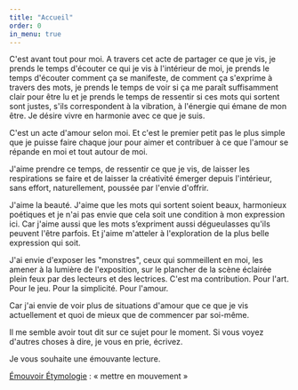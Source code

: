 ```yaml
---
title: "Accueil"
order: 0
in_menu: true
---
```

<title>Pourquoi j'écris et pourquoi je le partage ici?</title>

C'est avant tout pour moi.
A travers cet acte de partager ce que je vis, je prends le temps d'écouter ce qui je vis à l'intérieur de moi, je prends le temps d'écouter comment ça se manifeste, de comment ça s'exprime à travers des mots, je prends le temps de voir si ça me paraît suffisamment clair pour être lu et je prends le temps de ressentir si ces mots qui sortent sont justes, s'ils correspondent à la vibration, à l'énergie qui émane de mon être.
Je désire vivre en harmonie avec ce que je suis.

C'est un acte d'amour selon moi.
Et c'est le premier petit pas le plus simple que je puisse faire chaque jour pour aimer et contribuer à ce que l'amour se répande en moi et tout autour de moi.

J'aime prendre ce temps, de ressentir ce que je vis, de laisser les respirations se faire et de laisser la créativité émerger depuis l'intérieur, sans effort, naturellement, poussée par l'envie d'offrir.

J'aime la beauté. J'aime que les mots qui sortent soient beaux, harmonieux poétiques et je n'ai pas envie que cela soit une condition à mon expression ici.
Car j'aime aussi que les mots s’expriment aussi dégueulasses qu'ils peuvent l'être parfois. Et j'aime m'atteler à l'exploration de la plus belle expression qui soit.

J'ai envie d'exposer les "monstres", ceux qui sommeillent en moi, les amener à la lumière de l'exposition, sur le plancher de la scène éclairée plein feux par des lecteurs et des lectrices.
C'est ma contribution. Pour l'art. Pour le jeu. Pour la simplicité. Pour l'amour.

Car j'ai envie de voir plus de situations d'amour que ce que je vis actuellement et quoi de mieux que de commencer par soi-même.

Il me semble avoir tout dit sur ce sujet pour le moment.
Si vous voyez d'autres choses à dire, je vous en prie, écrivez.

Je vous souhaite une émouvante lecture.

<a href="https://www.cnrtl.fr/etymologie/%C3%A9mouvant//1">Émouvoir Étymologie</a> : « mettre en mouvement » 